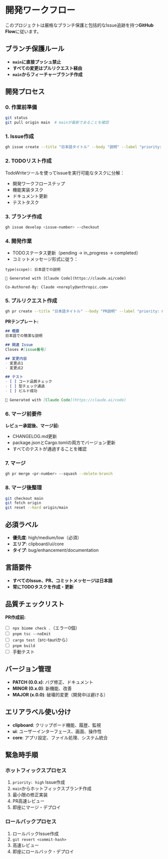 # 開発ワークフロー

このプロジェクトは厳格なブランチ保護と包括的なIssue追跡を持つ**GitHub Flow**に従います。

## ブランチ保護ルール
- **`main`に直接プッシュ禁止**
- **すべての変更はプルリクエスト経由**
- **`main`からフィーチャーブランチ作成**

## 開発プロセス

### 0. 作業前準備
```bash
git status
git pull origin main  # mainが最新であることを確認
```

### 1. Issue作成
```bash
gh issue create --title "日本語タイトル" --body "説明" --label "priority: medium,enhancement,ui"
```

### 2. TODOリスト作成
TodoWriteツールを使ってIssueを実行可能なタスクに分解：
- 開発ワークフローステップ
- 機能実装タスク
- ドキュメント更新
- テストタスク

### 3. ブランチ作成
```bash
gh issue develop <issue-number> --checkout
```

### 4. 開発作業
- TODOステータス更新（pending → in_progress → completed）
- コミットメッセージ形式に従う：
```
type(scope): 日本語での説明

🤖 Generated with [Claude Code](https://claude.ai/code)

Co-Authored-By: Claude <noreply@anthropic.com>
```

### 5. プルリクエスト作成
```bash
gh pr create --title "日本語タイトル" --body "PR説明" --label "priority: medium,enhancement"
```

**PRテンプレート:**
```markdown
## 概要
日本語での簡潔な説明

## 関連 Issue
Closes #[issue番号]

## 変更内容
- 変更点1
- 変更点2

## テスト
- [ ] コード品質チェック
- [ ] 型チェック通過
- [ ] ビルド成功

🤖 Generated with [Claude Code](https://claude.ai/code)
```

### 6. マージ前要件
**レビュー承認後、マージ前:**
- CHANGELOG.md更新
- package.jsonとCargo.tomlの両方でバージョン更新
- すべてのテストが通過することを確認

### 7. マージ
```bash
gh pr merge <pr-number> --squash --delete-branch
```

### 8. マージ後整理
```bash
git checkout main
git fetch origin
git reset --hard origin/main
```

## 必須ラベル
- **優先度**: high/medium/low（必須）
- **エリア**: clipboard/ui/core
- **タイプ**: bug/enhancement/documentation

## 言語要件
- **すべてのIssue、PR、コミットメッセージは日本語**
- **常にTODOタスクを作成・更新**

## 品質チェックリスト
**PR作成前:**
- [ ] `npx biome check .`（エラー0個）
- [ ] `pnpm tsc --noEmit`
- [ ] `cargo test`（src-tauriから）
- [ ] `pnpm build`
- [ ] 手動テスト

## バージョン管理
- **PATCH (0.0.x)**: バグ修正、ドキュメント
- **MINOR (0.x.0)**: 新機能、改善
- **MAJOR (x.0.0)**: 破壊的変更（開発中は避ける）

## エリアラベル使い分け
- **clipboard**: クリップボード機能、履歴、監視
- **ui**: ユーザーインターフェース、画面、操作性
- **core**: アプリ設定、ファイル処理、システム統合

## 緊急時手順

### ホットフィックスプロセス
1. `priority: high` Issue作成
2. `main`からホットフィックスブランチ作成
3. 最小限の修正実装
4. PR高速レビュー
5. 即座にマージ・デプロイ

### ロールバックプロセス
1. ロールバックIssue作成
2. `git revert <commit-hash>`
3. 高速レビュー
4. 即座にロールバック・デプロイ